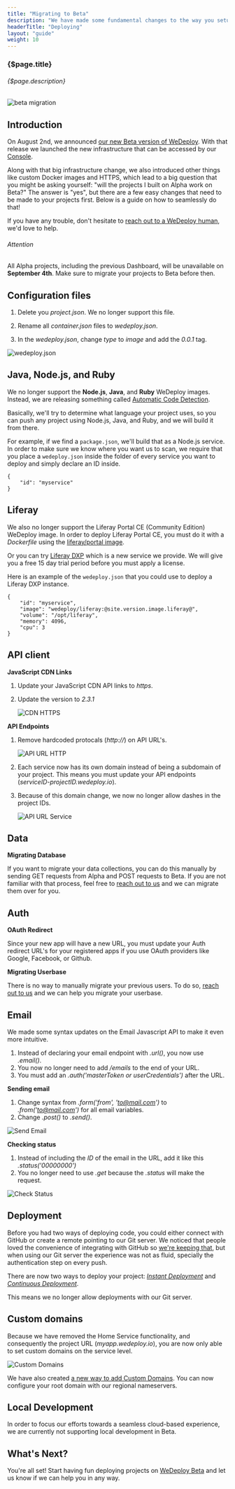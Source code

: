 ```yaml
---
title: "Migrating to Beta"
description: "We have made some fundamental changes to the way you setup your project source code and simplified the way you deploy your apps. Walk through these easy steps and your project will be ready for deployment."
headerTitle: "Deploying"
layout: "guide"
weight: 10
---
```


### {$page.title}

###### {$page.description}

![beta migration](/images/docs/deploy/migration--beta-migration.png)

## Introduction

On August 2nd, we announced [our new Beta version of WeDeploy](/blog/wedeploy-beta-our-biggest-release-yet/). With that release we launched the new infrastructure that can be accessed by our [Console](https://console.wedeploy.com).

Along with that big infrastructure change, we also introduced other things like custom Docker images and HTTPS, which lead to a big question that you might be asking yourself: "will the projects I built on Alpha work on Beta?" The answer is "yes", but there are a few easy changes that need to be made to your projects first. Below is a guide on how to seamlessly do that!

If you have any trouble, don't hesitate to <a href="javascript:Intercom('show');">reach out to a WeDeploy human</a>, we'd love to help.

<aside>

###### <span class="icon-16-alert"></span> Attention

All Alpha projects, including the previous Dashboard, will be unavailable on **September 4th**. Make sure to migrate your projects to Beta before then.

</aside>

<article id="1">

## Configuration files

1. Delete you _project.json_. We no longer support this file.

2. Rename all _container.json_ files to _wedeploy.json_.

3. In the _wedeploy.json_, change _type_ to _image_ and add the _0.0.1_ tag.

![wedeploy.json](/images/docs/deploy/migration--wedeploy-json.png)

</article>

<article id="2">

## Java, Node.js, and Ruby

We no longer support the **Node.js**, **Java**, and **Ruby** WeDeploy images. Instead, we are releasing something called [Automatic Code Detection](/docs/deploy/gettings-started/#3).

Basically, we'll try to determine what language your project uses, so you can push any project using Node.js, Java, and Ruby, and we will build it from there.

For example, if we find a `package.json`, we'll build that as a Node.js service. In order to make sure we know where you want us to scan, we require that you place a `wedeploy.json` inside the folder of every service you want to deploy and simply declare an ID inside.

```application/json
{
	"id": "myservice"
}
```

</article>

<article id="3">

## Liferay

We also no longer support the Liferay Portal CE (Community Edition) WeDeploy image. In order to deploy Liferay Portal CE, you must do it with a _Dockerfile_ using the [liferay/portal image](https://hub.docker.com/r/liferay/portal/).

Or you can try [Liferay DXP](/docs/deploy/deploying-liferay-dxp/) which is a new service we provide. We will give you a free 15 day trial period before you must apply a license.

Here is an example of the `wedeploy.json` that you could use to deploy a Liferay DXP instance.

```application/json
{
	"id": "myservice",
	"image": "wedeploy/liferay:@site.version.image.liferay@",
	"volume": "/opt/liferay",
	"memory": 4096,
	"cpu": 3
}
```

</article>

<article id="4">

## API client

**JavaScript CDN Links**

1. Update your JavaScript CDN API links to _https_.

2. Update the version to _2.3.1_

	![CDN HTTPS](/images/docs/deploy/migration--cdn-https.png)

**API Endpoints**

1. Remove hardcoded protocals (_http://_) on API URL's.

	![API URL HTTP](/images/docs/deploy/migration--api-url-http.png)

2. Each service now has its own domain instead of being a subdomain of your project. This means you must update your API endpoints (_serviceID-projectID.wedeploy.io_).

3. Because of this domain change, we now no longer allow dashes in the project IDs.

	![API URL Service](/images/docs/deploy/migration--api-url-service.png)

</article>

<article id="5">

## Data

**Migrating Database**

If you want to migrate your data collections, you can do this manually by sending GET requests from Alpha and POST requests to Beta. If you are not familiar with that process, feel free to <a href="javascript:Intercom('show');">reach out to us</a> and we can migrate them over for you.

</article>

<article id="6">

## Auth

**OAuth Redirect**

Since your new app will have a new URL, you must update your Auth redirect URL's for your registered apps if you use OAuth providers like Google, Facebook, or Github.

**Migrating Userbase**

There is no way to manually migrate your previous users. To do so, <a href="javascript:Intercom('show');">reach out to us</a> and we can help you migrate your userbase.

</article>

<article id="7">

## Email

We made some syntax updates on the Email Javascript API to make it even more intuitive.

1. Instead of declaring your email endpoint with _.url()_, you now use _.email()_.
2. You now no longer need to add _/emails_ to the end of your URL.
3. You must add an _.auth('masterToken or userCredentials')_ after the URL.

**Sending email**

1. Change syntax from _.form('from', 'to@mail.com')_ to _.from('to@mail.com')_ for all email variables.
2. Change _.post()_ to _.send()_.

![Send Email](/images/docs/deploy/migration--send-email.png)

**Checking status**

1. Instead of including the _ID_ of the email in the URL, add it like this _.status('00000000')_
2. You no longer need to use _.get_ because the _.status_ will make the request.

![Check Status](/images/docs/deploy/migration--check-email-status.png)

</article>

<article id="8">

## Deployment

Before you had two ways of deploying code, you could either connect with GitHub or create a remote pointing to our Git server. We noticed that people loved the convenience of integrating with GitHub so [we're keeping that](/docs/deploy/continuous-deployment/), but when using our Git server the experience was not as fluid, specially the authentication step on every push.

There are now two ways to deploy your project: _[Instant Deployment](/docs/deploy/instant-deployment/)_ and _[Continuous Deployment](/docs/deploy/constant-deployment/)_.

This means we no longer allow deployments with our Git server.

</article>

<article id="9">

## Custom domains

Because we have removed the Home Service functionality, and consequently the project URL (_myapp.wedeploy.io_), you are now only able to set custom domains on the service level.

![Custom Domains](/images/docs/deploy/migration--custom-domains.png)

We have also created [a new way to add Custom Domains](/docs/intro/custom-domains/#2). You can now configure your root domain with our regional nameservers.

</article>

<article id="10">

## Local Development

In order to focus our efforts towards a seamless cloud-based experience, we are currently not supporting local development in Beta.

</article>

## What's Next?

You're all set! Start having fun deploying projects on [WeDeploy Beta](https://console.wedeploy.com) and let us know if we can help you in any way.
